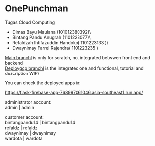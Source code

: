 # OnePunchman
Tugas Cloud Computing
- Dimas Bayu Maulana (101012380392)\
- Bintang Pandu Anugrah (1101223077)\
- Refaldzah Ihtifazuddin Handoko( 1101223133 )\
- Dwaynimay Farrel Rajendra( 1101223235 )

[Main branchl](https://github.com/wardota/OnePunchman/tree/main) is only for scratch, not integrated betwwen front end and backend\
[Deploygcp branchl](https://github.com/wardota/OnePunchman/tree/deploygcp) is the integrated one and functional, tutorial and description WIP\


You can check the deployed apps in: 

https://flask-firebase-app-768997061046.asia-southeast1.run.app/

administrator account:\
admin | admin

customer account:\
bintangpandu14 | bintangpandu14 \
refaldz | refaldz\
dwaynimay | dwaynimay\
wardota | wardota
